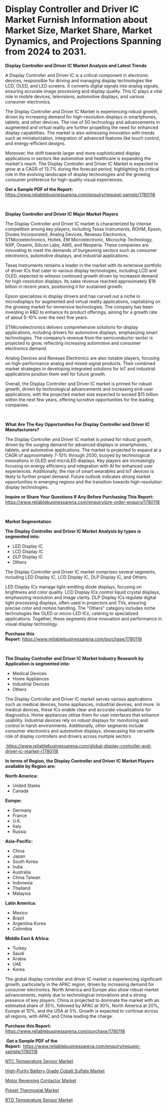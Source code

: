 <p><h1>Display Controller and Driver IC Market Furnish Information about Market Size, Market Share, Market Dynamics, and Projections Spanning from 2024 to 2031.</h1></p><p><strong>Display Controller and Driver IC Market Analysis and Latest Trends</strong></p>
<p><p>A Display Controller and Driver IC is a critical component in electronic devices, responsible for driving and managing display technologies like LCD, OLED, and LED screens. It converts digital signals into analog signals, ensuring accurate image processing and display quality. This IC plays a vital role in mobile devices, televisions, automotive displays, and various consumer electronics.</p><p>The Display Controller and Driver IC Market is experiencing robust growth, driven by increasing demand for high-resolution displays in smartphones, tablets, and other devices. The rise of 5G technology and advancements in augmented and virtual reality are further propelling the need for enhanced display capabilities. The market is also witnessing innovation with trends such as miniaturization, integration of advanced features like touch control, and energy-efficient designs.</p><p>Moreover, the shift towards larger and more sophisticated display applications in sectors like automotive and healthcare is expanding the market's reach. The Display Controller and Driver IC Market is expected to grow at a CAGR of 13.7% during the forecast period, highlighting its critical role in the evolving landscape of display technologies and the growing consumer preference for high-quality visual experiences.</p></p>
<p><strong>Get a Sample PDF of the Report:&nbsp;</strong> <a href="https://www.reliablebusinessarena.com/enquiry/request-sample/1780118?utm_campaign=1292&utm_medium=2&utm_source=Github&utm_content=ia&utm_term=09102024&utm_id=display-controller-and-driver-ic">https://www.reliablebusinessarena.com/enquiry/request-sample/1780118</a></p>
<p>&nbsp;</p>
<p><strong>Display Controller and Driver IC Major Market Players</strong></p>
<p><p>The Display Controller and Driver IC market is characterized by intense competition among key players, including Texas Instruments, ROHM, Epson, Diodes Incorporated, Analog Devices, Renesas Electronics, STMicroelectronics, Holtek, EM Microelectronic, Microchip Technology, NXP, Onsemi, Silicon Labs, AMS, and Nexperia. These companies are innovating to meet the demands of burgeoning sectors such as consumer electronics, automotive displays, and industrial applications.</p><p>Texas Instruments remains a leader in the market with its extensive portfolio of driver ICs that cater to various display technologies, including LCD and OLED, expected to witness continued growth driven by increased demand for high-resolution displays. Its sales revenue reached approximately $18 billion in recent years, positioning it for sustained growth.</p><p>Epson specializes in display drivers and has carved out a niche in microdisplays for augmented and virtual reality applications, capitalizing on the growing market for immersive technologies. The company has been investing in R&D to enhance its product offerings, aiming for a growth rate of about 5-10% over the next five years.</p><p>STMicroelectronics delivers comprehensive solutions for display applications, including drivers for automotive displays, emphasizing smart technologies. The company’s revenue from the semiconductor sector is projected to grow, reflecting increasing automotive and consumer electronics demand.</p><p>Analog Devices and Renesas Electronics are also notable players, focusing on high-performance analog and mixed-signal products. Their combined market strategies in developing integrated solutions for IoT and industrial applications position them well for future growth.</p><p>Overall, the Display Controller and Driver IC market is primed for robust growth, driven by technological advancements and increasing end-user applications, with the projected market size expected to exceed $15 billion within the next few years, offering lucrative opportunities for the leading companies.</p></p>
<p>&nbsp;</p>
<p><strong>What Are The Key Opportunities For Display Controller and Driver IC Manufacturers?</strong></p>
<p><p>The Display Controller and Driver IC market is poised for robust growth, driven by the surging demand for advanced displays in smartphones, tablets, and automotive applications. The market is projected to expand at a CAGR of approximately 7-10% through 2030, buoyed by technological innovations in OLED and microLED displays. Key players are increasingly focusing on energy efficiency and integration with AI for enhanced user experiences. Additionally, the rise of smart wearables and IoT devices is likely to further propel demand. Future outlook indicates strong market opportunities in emerging regions and the transition towards high-resolution display technologies.</p></p>
<p><strong>Inquire or Share Your Questions If Any Before Purchasing This Report:</strong> <a href="https://www.reliablebusinessarena.com/enquiry/pre-order-enquiry/1780118?utm_campaign=1292&utm_medium=2&utm_source=Github&utm_content=ia&utm_term=09102024&utm_id=display-controller-and-driver-ic">https://www.reliablebusinessarena.com/enquiry/pre-order-enquiry/1780118</a></p>
<p>&nbsp;</p>
<p><strong>Market Segmentation</strong></p>
<p><strong>The Display Controller and Driver IC Market Analysis by types is segmented into:</strong></p>
<p><ul><li>LED Display IC</li><li>LCD Display IC</li><li>DLP Display IC</li><li>Others</li></ul></p>
<p><p>The Display Controller and Driver IC market comprises several segments, including LED Display IC, LCD Display IC, DLP Display IC, and Others. </p><p>LED Display ICs manage light-emitting diode displays, focusing on brightness and color quality. LCD Display ICs control liquid crystal displays, emphasizing resolution and image clarity. DLP Display ICs regulate digital light processing displays, often used in projectors and TVs, ensuring precise color and motion handling. The "Others" category includes niche technologies like OLED or micro-LED ICs, catering to specialized applications. Together, these segments drive innovation and performance in visual display technology.</p></p>
<p><strong>Purchase this Report:&nbsp;</strong><a href="https://www.reliablebusinessarena.com/purchase/1780118?utm_campaign=1292&utm_medium=2&utm_source=Github&utm_content=ia&utm_term=09102024&utm_id=display-controller-and-driver-ic">https://www.reliablebusinessarena.com/purchase/1780118</a></p>
<p>&nbsp;</p>
<p><strong>The Display Controller and Driver IC Market Industry Research by Application is segmented into:</strong></p>
<p><ul><li>Medical Devices</li><li>Home Appliances</li><li>Industrial Devices</li><li>Others</li></ul></p>
<p><p>The Display Controller and Driver IC market serves various applications such as medical devices, home appliances, industrial devices, and more. In medical devices, these ICs enable clear and accurate visualizations for diagnostics. Home appliances utilize them for user interfaces that enhance usability. Industrial devices rely on robust displays for monitoring and control in harsh environments. Additionally, other segments include consumer electronics and automotive displays, showcasing the versatile role of display controllers and drivers across multiple sectors.</p></p>
<p><a href="https://www.reliablebusinessarena.com/global-display-controller-and-driver-ic-market-r1780118?utm_campaign=1292&utm_medium=2&utm_source=Github&utm_content=ia&utm_term=09102024&utm_id=display-controller-and-driver-ic">&nbsp;https://www.reliablebusinessarena.com/global-display-controller-and-driver-ic-market-r1780118</a></p>
<p><strong>In terms of Region, the Display Controller and Driver IC Market Players available by Region are:</strong></p>
<p>
    <p> <strong> North America: </strong>
        <ul>
            <li>United States</li>
            <li>Canada</li>
        </ul>
        </p> 
    <p> <strong> Europe: </strong>
        <ul>
            <li>Germany</li>
            <li>France</li>
            <li>U.K.</li>
            <li>Italy</li>
            <li>Russia</li>
        </ul>
        </p> 
    <p> <strong> Asia-Pacific: </strong>
        <ul>
            <li>China</li>
            <li>Japan</li>
            <li>South Korea</li>
            <li>India</li>
            <li>Australia</li>
            <li>China Taiwan</li>
            <li>Indonesia</li>
            <li>Thailand</li>
            <li>Malaysia</li>
        </ul>
        </p> 
    <p> <strong> Latin America: </strong>
        <ul>
            <li>Mexico</li>
            <li>Brazil</li>
            <li>Argentina Korea</li>
            <li>Colombia</li>
        </ul>
        </p> 
    <p> <strong> Middle East & Africa: </strong>
        <ul>
            <li>Turkey</li>
            <li>Saudi</li>
            <li>Arabia</li>
            <li>UAE</li>
            <li>Korea</li>
        </ul>
    </p>
    </p>
<p><p>The global display controller and driver IC market is experiencing significant growth, particularly in the APAC region, driven by increasing demand for consumer electronics. North America and Europe also show robust market advancements, mainly due to technological innovations and a strong presence of key players. China is projected to dominate the market with an estimated share of 35%, followed by APAC at 30%, North America at 20%, Europe at 10%, and the USA at 5%. Growth is expected to continue across all regions, with APAC and China leading the charge.</p></p>
<p><strong>Purchase this Report: </strong><a href="https://www.reliablebusinessarena.com/purchase/1780118?utm_campaign=1292&utm_medium=2&utm_source=Github&utm_content=ia&utm_term=09102024&utm_id=display-controller-and-driver-ic">https://www.reliablebusinessarena.com/purchase/1780118</a></p>
<p>&nbsp;<strong>Get a Sample PDF of the Report:&nbsp;&nbsp;</strong><a href="https://www.reliablebusinessarena.com/enquiry/request-sample/1780118?utm_campaign=1292&utm_medium=2&utm_source=Github&utm_content=ia&utm_term=09102024&utm_id=display-controller-and-driver-ic">https://www.reliablebusinessarena.com/enquiry/request-sample/1780118</a></p>
<p><strong></strong></p>
<p><p><a href="https://www.linkedin.com/pulse/ntc-temperature-sensor-market-forecasts-trends-impact-hhlic?trackingId=e%2FwgAD5LRlOE1g7re9C8uA%3D%3D&utm_campaign=1292&utm_medium=2&utm_source=Github&utm_content=ia&utm_term=09102024&utm_id=display-controller-and-driver-ic">NTC Temperature Sensor Market</a></p><p><a href="https://github.com/provorikovar/Market-Research-Report-List-6/blob/main/high-purity-battery-grade-cobalt-sulfate-market.md?utm_campaign=1292&utm_medium=2&utm_source=Github&utm_content=ia&utm_term=09102024&utm_id=display-controller-and-driver-ic">High-Purity Battery Grade Cobalt Sulfate Market</a></p><p><a href="https://www.linkedin.com/pulse/motor-reversing-contactor-market-research-report-exploring-b066c?trackingId=4pnnZxR2QWO39HoH6PRN8g%3D%3D&utm_campaign=1292&utm_medium=2&utm_source=Github&utm_content=ia&utm_term=09102024&utm_id=display-controller-and-driver-ic">Motor Reversing Contactor Market</a></p><p><a href="https://www.linkedin.com/pulse/unveiling-market-trends-global-preset-thermostat-growth-regional-alyrf?trackingId=4tEmaKHJQFKwM8GpoEc5Ng%3D%3D&utm_campaign=1292&utm_medium=2&utm_source=Github&utm_content=ia&utm_term=09102024&utm_id=display-controller-and-driver-ic">Preset Thermostat Market</a></p><p><a href="https://www.linkedin.com/pulse/global-rtd-temperature-sensor-industry-analysis-share-kc5pc?trackingId=EUpW%2F1uwS6q1qK2fmNZsaw%3D%3D&utm_campaign=1292&utm_medium=2&utm_source=Github&utm_content=ia&utm_term=09102024&utm_id=display-controller-and-driver-ic">RTD Temperature Sensor Market</a></p></p>